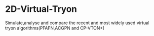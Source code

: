 # 2D-Virtual-Tryon
Simulate,analyse and compare the recent and most widely used virtual tryon algorithms(PFAFN,ACGPN and CP-VTON+)
